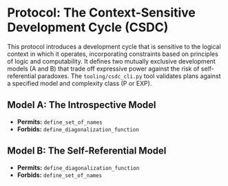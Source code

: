 # Protocol: The Context-Sensitive Development Cycle (CSDC)

This protocol introduces a development cycle that is sensitive to the logical context in which it operates, incorporating constraints based on principles of logic and computability. It defines two mutually exclusive development models (A and B) that trade off expressive power against the risk of self-referential paradoxes. The `tooling/csdc_cli.py` tool validates plans against a specified model and complexity class (P or EXP).

## Model A: The Introspective Model
- **Permits:** `define_set_of_names`
- **Forbids:** `define_diagonalization_function`

## Model B: The Self-Referential Model
- **Permits:** `define_diagonalization_function`
- **Forbids:** `define_set_of_names`